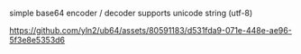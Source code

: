 simple base64 encoder / decoder supports unicode string (utf-8)


https://github.com/yln2/ub64/assets/80591183/d531fda9-071e-448e-ae96-5f3e8e5353d6

